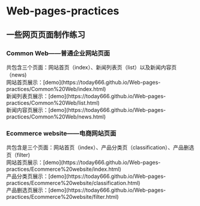 # Web-pages-practices

<h2>一些网页页面制作练习</h2>

<h3>Common Web——普通企业网站页面</h3>
共包含三个页面：网站首页（index）、新闻列表页（list）以及新闻内容页（news)<br>
网站首页展示：[demo](https://today666.github.io/Web-pages-practices/Common%20Web/index.html)<br>
新闻列表页展示：[demo](https://today666.github.io/Web-pages-practices/Common%20Web/list.html)<br>
新闻内容页展示：[demo](https://today666.github.io/Web-pages-practices/Common%20Web/news.html)<br>

<h3>Ecommerce website——电商网站页面</h3>
共包含是三个页面：网站首页（index）、产品分类页（classification）、产品删选页（filter)<br>
网站首页展示：[demo](https://today666.github.io/Web-pages-practices/Ecommerce%20website/index.html)<br>
产品分类页展示：[demo](https://today666.github.io/Web-pages-practices/Ecommerce%20website/classification.html)<br>
产品删选页展示：[demo](https://today666.github.io/Web-pages-practices/Ecommerce%20website/filter.html)<br>

